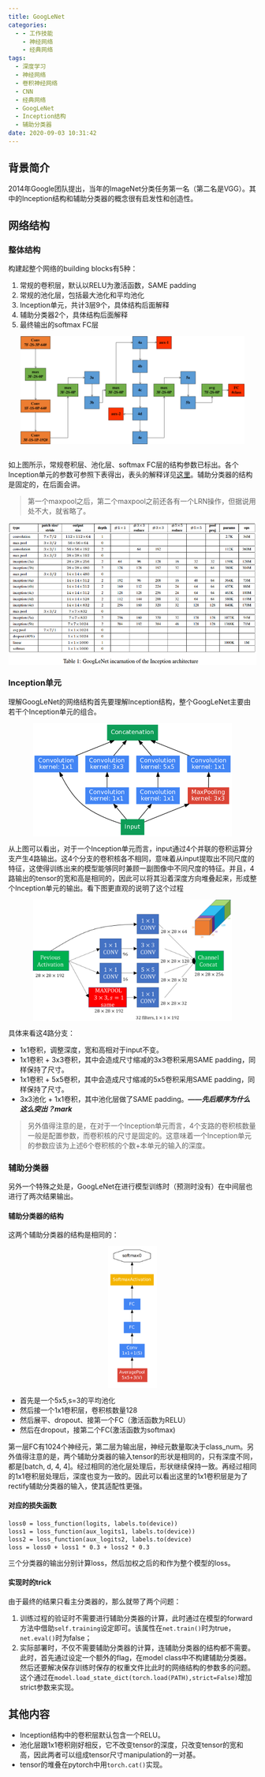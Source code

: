 ```yaml
---
title: GoogLeNet
categories:
  - - 工作技能
    - 神经网络
    - 经典网络
tags:
  - 深度学习
  - 神经网络
  - 卷积神经网络
  - CNN
  - 经典网络
  - GoogLeNet
  - Inception结构
  - 辅助分类器
date: 2020-09-03 10:31:42
---
```


## 背景简介
2014年Google团队提出，当年的ImageNet分类任务第一名（第二名是VGG）。其中的Inception结构和辅助分类器的概念很有启发性和创造性。

## 网络结构
### 整体结构
构建起整个网络的building blocks有5种：
1. 常规的卷积层，默认以RELU为激活函数，SAME padding
2. 常规的池化层，包括最大池化和平均池化
3. Inception单元，共计3层9个，具体结构后面解释
4. 辅助分类器2个，具体结构后面解释
5. 最终输出的softmax FC层

<div align=center><img title="" src="/img/net/googlenet.png" width="90%" height="90%" align=center></div>

<br>如上图所示，常规卷积层、池化层、softmax FC层的结构参数已标出。各个Inception单元的参数可参照下表得出，表头的解释详见[这里](https://towardsdatascience.com/deep-learning-googlenet-explained-de8861c82765)。辅助分类器的结构是固定的，在后面会讲。
> 第一个maxpool之后，第二个maxpool之前还各有一个LRN操作，但据说用处不大，就省略了。

<div align=center><img title="" src="/img/net/googlenet_table.png" width="100%" height="100%" align=center></div>

### Inception单元
理解GoogLeNet的网络结构首先要理解Inception结构，整个GoogLeNet主要由若干个Inception单元的组合。
<div align=center><img title="" src="/img/net/inception.png" width="80%" height="80%" align=center></div>

从上图可以看出，对于一个Inception单元而言，input通过4个并联的卷积运算分支产生4路输出。这4个分支的卷积核各不相同，意味着从input提取出不同尺度的特征，这使得训练出来的模型能够同时兼顾一副图像中不同尺度的特征。并且，4路输出的tensor的宽和高是相同的，因此可以将其沿着深度方向堆叠起来，形成整个Inception单元的输出。看下图更直观的说明了这个过程
<div align=center><img title="" src="/img/net/inception_eg.png" width="80%" height="80%" align=center></div>

具体来看这4路分支：
- 1x1卷积，调整深度，宽和高相对于input不变。
- 1x1卷积 + 3x3卷积，其中会造成尺寸缩减的3x3卷积采用SAME padding，同样保持了尺寸。
- 1x1卷积 + 5x5卷积，其中会造成尺寸缩减的5x5卷积采用SAME padding，同样保持了尺寸。
- 3x3池化 + 1x1卷积，其中池化层做了SAME padding。***——先后顺序为什么这么突出？mark***

> 另外值得注意的是，在对于一个Inception单元而言，4个支路的卷积核数量一般是配置参数，而卷积核的尺寸是固定的。这意味着一个Inception单元的参数应该为上述6个卷积核的个数+本单元的输入的深度。

### 辅助分类器
另外一个特殊之处是，GoogLeNet在进行模型训练时（预测时没有）在中间层也进行了两次结果输出。
#### 辅助分类器的结构
这两个辅助分类器的结构是相同的：
<div align=center><img title="" src="/img/net/inception_aux.png" width="20%" height="20%" align=center></div>

- 首先是一个5x5,s=3的平均池化
- 然后接一个1x1卷积层，卷积核数量128
- 然后展平、dropout、接第一个FC（激活函数为RELU）
- 然后在dropout，接第二个FC(激活函数为softmax)

第一层FC有1024个神经元，第二层为输出层，神经元数量取决于class_num。另外值得注意的是，两个辅助分类器的输入tensor的形状是相同的，只有深度不同，都是[batch, d, 4, 4]。经过相同的池化层处理后，形状继续保持一致。再经过相同的1x1卷积层处理后，深度也变为一致的。因此可以看出这里的1x1卷积层是为了rectify辅助分类器的输入，使其适配性更强。
#### 对应的损失函数
```
loss0 = loss_function(logits, labels.to(device))
loss1 = loss_function(aux_logits1, labels.to(device))
loss2 = loss_function(aux_logits2, labels.to(device)
loss = loss0 + loss1 * 0.3 + loss2 * 0.3
```
三个分类器的输出分别计算loss，然后加权之后的和作为整个模型的loss。
#### 实现时的trick
由于最终的结果只看主分类器的，那么就带了两个问题：
1. 训练过程的验证时不需要进行辅助分类器的计算，此时通过在模型的forward方法中借助`self.training`设定即可。该属性在`net.train()`时为true，`net.eval()`时为false；
2. 实际部署时，不仅不需要辅助分类器的计算，连辅助分类器的结构都不需要。此时，首先通过设定一个额外的flag，在model class中不构建辅助分类器。然后还要解决保存训练时保存的权重文件比此时的网络结构的参数多的问题。这个通过在`model.load_state_dict(torch.load(PATH),strict=False)`增加strict参数来实现。

## 其他内容
- Inception结构中的卷积层默认包含一个RELU。
- 池化层跟1x1卷积刚好相反，它不改变tensor的深度，只改变tensor的宽和高，因此两者可以组成tensor尺寸manipulation的一对基。
- tensor的堆叠在pytorch中用`torch.cat()`实现。
